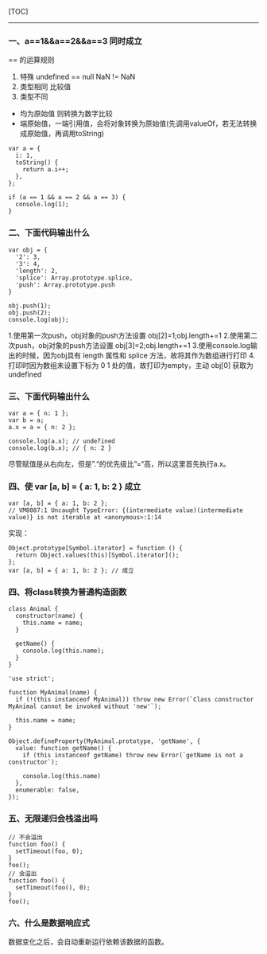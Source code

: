 [TOC]
***

### 一、a==1&&a==2&&a==3 同时成立

== 的运算规则
1. 特殊
undefined == null
NaN != NaN
2. 类型相同
比较值
3. 类型不同
  - 均为原始值 则转换为数字比较
  - 端原始值，一端引用值，会将对象转换为原始值(先调用valueOf，若无法转换成原始值，再调用toString)

```JS
var a = {
  i: 1,
  toString() {
    return a.i++;
  },
};

if (a == 1 && a == 2 && a == 3) {
  console.log(1);
}
```

### 二、下面代码输出什么
```JS
var obj = {
  '2': 3,
  '3': 4,
  'length': 2,
  'splice': Array.prototype.splice,
  'push': Array.prototype.push
}

obj.push(1);
obj.push(2);
console.log(obj);
```
1.使用第一次push，obj对象的push方法设置 obj[2]=1;obj.length+=1
2.使用第二次push，obj对象的push方法设置 obj[3]=2;obj.length+=1
3.使用console.log输出的时候，因为obj具有 length 属性和 splice 方法，故将其作为数组进行打印
4.打印时因为数组未设置下标为 0 1 处的值，故打印为empty，主动 obj[0] 获取为 undefined

### 三、下面代码输出什么
```JS
var a = { n: 1 };
var b = a;
a.x = a = { n: 2 };

console.log(a.x); // undefined
console.log(b.x); // { n: 2 }
```

尽管赋值是从右向左，但是”.“的优先级比”=“高，所以这里首先执行a.x。

### 四、使 var [a, b] = { a: 1, b: 2 } 成立

```JS
var [a, b] = { a: 1, b: 2 };
// VM8087:1 Uncaught TypeError: {(intermediate value)(intermediate value)} is not iterable at <anonymous>:1:14
```

实现：
```JS
Object.prototype[Symbol.iterator] = function () {
  return Object.values(this)[Symbol.iterator]();
};
var [a, b] = { a: 1, b: 2 }; // 成立
```

### 四、将class转换为普通构造函数
```JS
class Animal {
  constructor(name) {
    this.name = name;
  }

  getName() {
    console.log(this.name);
  }
}
```
```JS
'use strict';

function MyAnimal(name) {
  if (!(this instanceof MyAnimal)) throw new Error(`Class constructor MyAnimal cannot be invoked without 'new'`);

  this.name = name;
}

Object.defineProperty(MyAnimal.prototype, 'getName', {
  value: function getName() {
    if (this instanceof getName) throw new Error(`getName is not a constructor`);
 
    console.log(this.name)
  },
  enumerable: false,
});
```

### 五、无限递归会栈溢出吗

```JS
// 不会溢出
function foo() {
  setTimeout(foo, 0);
}
foo();
// 会溢出
function foo() {
  setTimeout(foo(), 0);
}
foo();
```

### 六、什么是数据响应式

数据变化之后，会自动重新运行依赖该数据的函数。
